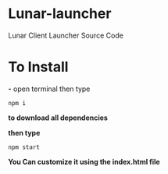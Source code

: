 # Lunar-launcher
Lunar Client Launcher Source Code

# **To Install**

**-** open terminal then type

` npm i                 `

**to download all dependencies**

**then type**

`npm start`

**You Can customize it using the index.html file**
